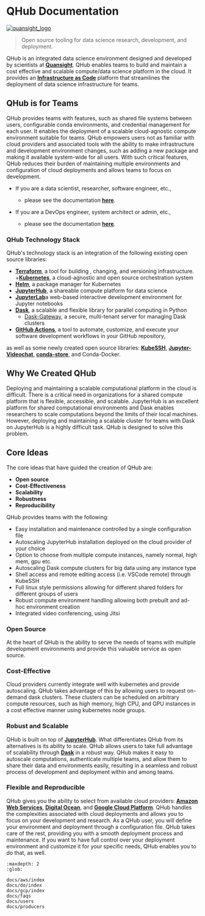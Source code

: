 # QHub Documentation

[![quansight_logo](https://avatars0.githubusercontent.com/u/34879953?v=4&s=100)](https://www.quansight.com/) 

> Open source tooling for data science research, development, and deployment.

QHub is an integrated data science environment designed and developed by scientists at [**Quansight**](https://www.quansight.com/). QHub enables teams to build and maintain a cost effective and scalable compute/data science platform in the cloud. It provides an [**Infrastructure as Code**](https://en.wikipedia.org/wiki/Infrastructure_as_code) platform that streamlines the deployment of data science infrastructure for teams.

## QHub is for Teams

QHub provides teams with features, such as shared file systems between users, configurable conda environments, and credential management for each user. It enables the deployment of a scalable cloud-agnostic compute environment suitable for teams.
QHub empowers users not as familiar with cloud providers and associated tools with the ability to make infrastructure and development environment changes, such as adding a new package and making it available system-wide for all users. With such critical features, QHub reduces their burden of maintaining multiple environments and configuration of cloud deployments and allows teams to focus on development.

+ If you are a data scientist, researcher, software engineer, etc.,
  + please see the documentation [**here**](#users).

+ If you are a DevOps engineer, system architect or admin, etc.,
  + please see the documentation [**here**](#producers).

### QHub Technology Stack

QHub's technology stack is an integration of the following existing open source libraries:

+ [**Terraform**](https://www.terraform.io/intro/index.html), a tool for building , changing, and versioning infrastructure.
+[**Kubernetes**](https://kubernetes.io/docs/home/), a cloud-agnostic and open source orchestration system
+ [**Helm**](https://helm.sh/), a package manager for Kubernetes
+ [**JupyterHub**](https://jupyter.org/hub), a shareable compute platform for data science
+ [**JupyterLab**](https://jupyterlab.readthedocs.io/en/stable/)a web-based interactive development environment for Jupyter notebooks
+ [**Dask**](https://docs.dask.org/en/latest/), a scalable and flexible  library for parallel computing in Python
  + [Dask-Gateway](https://gateway.dask.org/), a secure, multi-tenant server for managing Dask clusters
+ [**GitHub Actions**](https://docs.github.com/en/actions), a tool to automate, customize, and execute your software development workflows in your GitHub repository,

as well as some newly created open source libraries: [**KubeSSH**](https://github.com/yuvipanda/kubessh), [**Jupyter-Videochat**](https://github.com/yuvipanda/jupyter-videochat), [**conda-store**](https://github.com/quansight/conda-store), and Conda-Docker.



## Why We Created QHub

Deploying and maintaining a scalable computational platform in the cloud is difficult. There is a critical need in organizations for a shared compute platform that is flexible, accessible, and scalable. JupyterHub is an excellent platform for shared computational environments and Dask enables researchers to scale computations beyond the limits of their local machines. However, deploying and maintaining a scalable cluster for teams with Dask on JupyterHub is a highly difficult task. QHub is designed to solve this problem.

## Core Ideas

The core ideas that have guided the creation of QHub are:

+ **Open source**
+ **Cost-Effectiveness**
+ **Scalability**
+ **Robustness**
+ **Reproducibility**

QHub provides teams with the following:

+ Easy installation and maintenance controlled by a single configuration file
+ Autoscaling JupyterHub installation deployed on the cloud provider of your choice
+ Option to choose from multiple compute instances, namely normal, high mem, gpu etc.
+ Autoscaling Dask compute clusters for big data using any instance type
+ Shell access and remote editing access (i.e. VSCode remote) through KubeSSH
+ Full linux style permissions allowing for different shared folders for different groups of users
+ Robust compute environment handling allowing both prebuilt and ad-hoc environment creation
+ Integrated video conferencing, using Jitsi

### Open Source

At the heart of QHub is the ability to serve the needs of teams with multiple development environments and provide this valuable service as open source.

### Cost-Effective

Cloud providers currently integrate well with kubernetes and provide autoscaling. QHub takes advantage of this by allowing users to request on-demand dask clusters. These clusters can be scheduled on arbitrary compute resources, such as high memory, high CPU, and GPU instances in a cost effective manner using kubernetes node groups.

### Robust and Scalable

QHub is built on top of [**JupyterHub**](https://jupyterhub.readthedocs.io/en/stable/). What differentiates QHub from its alternatives is its ability to scale. QHub allows users to take full advantage of scalability through [**Dask**](https://dask.org/) in a robust way. QHub makes it easy to autoscale computations, authenticate multiple teams, and allow them to share their data and environments easily, resulting in a seamless and robust process of development and deployment within and among teams.

### Flexible and Reproducible

QHub gives you the ability to select from available cloud providers: [**Amazon Web Services**](https://docs.aws.amazon.com/index.html?nc2=h_ql_doc_do_v), [**Digital Ocean**](https://try.digitalocean.com/developerbrand/?_dkitrig=Cloud), and [**Google Cloud Platform**](https://cloud.google.com/gcp/?utm_source=google&utm_medium=cpc&utm_campaign=na-US-all-en-dr-bkws-all-all-trial-b-dr-1009135&utm_content=text-ad-lpsitelinkCCexp2-any-DEV_c-CRE_113120492527-ADGP_Hybrid+%7C+AW+SEM+%7C+BKWS+%7C+US+%7C+en+%7C+BMM+~+Google+Cloud+Platform-KWID_43700009942847394-kwd-26415333781&utm_term=KW_%2Bgoogle%20%2Bcloud%20%2Bplatform-ST_%2Bgoogle+%2Bcloud+%2Bplatform&gclid=Cj0KCQjwgJv4BRCrARIsAB17JI7UQuHQaqsIKTM_mVWL86lIdpLPyMeIN6aJwPslBC8a-AToO56Fa4caAtsGEALw_wcB). QHub handles the complexities associated with cloud deployments and allows you to focus on your development and research. As a QHub user, you will define your environment and deployment through a configuration file. QHub takes care of the rest, providing you with a smooth deployment process and maintenance. If you want to have full control over your deployment environment and customize it for your specific needs, QHub enables you to do that, as well.



```{toctree}
:maxdepth: 2
:glob:

docs/aws/index
docs/do/index
docs/gcp/index
docs/faqs
docs/users
docs/producers
```

